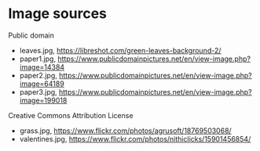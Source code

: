 # Image sources

Public domain

- leaves.jpg, https://libreshot.com/green-leaves-background-2/
- paper1.jpg, https://www.publicdomainpictures.net/en/view-image.php?image=14384
- paper2.jpg, https://www.publicdomainpictures.net/en/view-image.php?image=64189
- paper3.jpg, https://www.publicdomainpictures.net/en/view-image.php?image=199018

Creative Commons Attribution License

- grass.jpg, https://www.flickr.com/photos/agrusoft/18769503068/
- valentines.jpg, https://www.flickr.com/photos/nithiclicks/15901456854/
